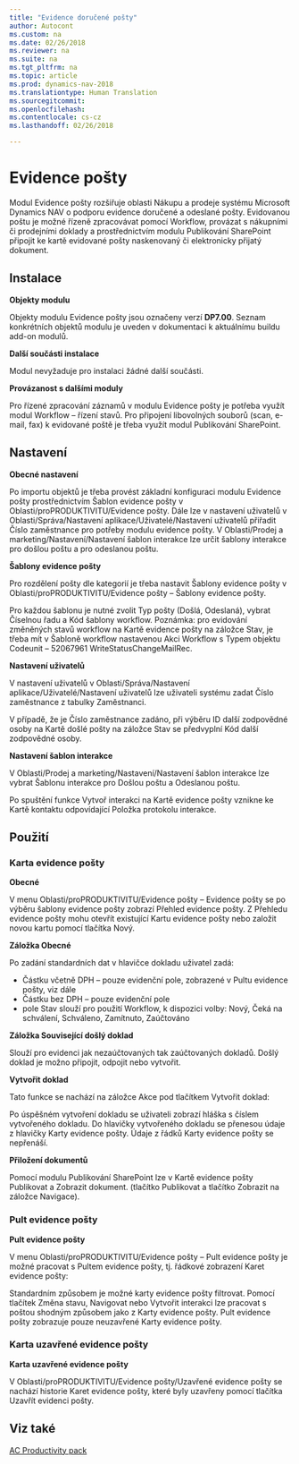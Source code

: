 ```yaml
---
title: "Evidence doručené pošty"
author: Autocont
ms.custom: na
ms.date: 02/26/2018
ms.reviewer: na
ms.suite: na
ms.tgt_pltfrm: na
ms.topic: article
ms.prod: dynamics-nav-2018
ms.translationtype: Human Translation
ms.sourcegitcommit: 
ms.openlocfilehash: 
ms.contentlocale: cs-cz
ms.lasthandoff: 02/26/2018

---
```


# <a name="ac-pp-incoming-mail.md"></a>Evidence pošty

Modul Evidence pošty rozšiřuje oblasti Nákupu a prodeje systému Microsoft Dynamics NAV o podporu evidence doručené a odeslané pošty. Evidovanou poštu je možné řízeně zpracovávat pomocí Workflow, provázat s nákupními či prodejními doklady a prostřednictvím modulu Publikování SharePoint připojit ke kartě evidované pošty naskenovaný či elektronicky přijatý dokument.

## Instalace

**Objekty modulu**

Objekty modulu Evidence pošty jsou označeny verzí **DP7.00**.
Seznam konkrétních objektů modulu je uveden v dokumentaci k aktuálnímu buildu add-on modulů.

**Další součásti instalace**

Modul nevyžaduje pro instalaci žádné další součásti.

**Provázanost s dalšími moduly**

Pro řízené zpracování záznamů v modulu Evidence pošty je potřeba využít modul Workflow – řízení stavů. Pro připojení libovolných souborů (scan, e-mail, fax) k evidované poště je třeba využít modul Publikování SharePoint.

## Nastavení

**Obecné nastavení**

Po importu objektů je třeba provést základní konfiguraci modulu Evidence pošty prostřednictvím Šablon evidence pošty v Oblasti/proPRODUKTIVITU/Evidence pošty.
Dále lze v nastavení uživatelů v Oblasti/Správa/Nastavení aplikace/Uživatelé/Nastavení uživatelů přiřadit Číslo zaměstnance pro potřeby modulu evidence pošty.
V Oblasti/Prodej a marketing/Nastavení/Nastavení šablon interakce lze určit šablony interakce pro došlou poštu a pro odeslanou poštu.

**Šablony evidence pošty**

Pro rozdělení pošty dle kategorií je třeba nastavit Šablony evidence pošty v Oblasti/proPRODUKTIVITU/Evidence pošty – Šablony evidence pošty. 

Pro každou šablonu je nutné zvolit Typ pošty (Došlá, Odeslaná), vybrat Číselnou řadu a Kód šablony workflow.
Poznámka: pro evidování změněných stavů workflow na Kartě evidence pošty na záložce Stav, je třeba mít v Šabloně workflow nastavenou Akci Workflow s Typem objektu Codeunit – 52067961 WriteStatusChangeMailRec.

**Nastavení uživatelů**

V nastavení uživatelů v Oblasti/Správa/Nastavení aplikace/Uživatelé/Nastavení uživatelů lze uživateli systému zadat Číslo zaměstnance z tabulky Zaměstnanci.

V případě, že je Číslo zaměstnance zadáno, při výběru ID další zodpovědné osoby na Kartě došlé pošty na záložce Stav se předvyplní Kód další zodpovědné osoby.

**Nastavení šablon interakce**

V Oblasti/Prodej a marketing/Nastavení/Nastavení šablon interakce lze vybrat Šablonu interakce pro Došlou poštu a Odeslanou poštu.

Po spuštění funkce Vytvoř interakci na Kartě evidence pošty vznikne ke Kartě kontaktu odpovídající Položka protokolu interakce.

## Použití

### Karta evidence pošty

**Obecné**

V menu Oblasti/proPRODUKTIVITU/Evidence pošty – Evidence pošty se po výběru šablony evidence pošty zobrazí Přehled evidence pošty. Z Přehledu evidence pošty mohu otevřít existující Kartu evidence pošty nebo založit novou kartu pomocí tlačítka Nový.

**Záložka Obecné**

Po zadání standardních dat v hlavičce dokladu uživatel zadá:
* Částku včetně DPH – pouze evidenční pole, zobrazené v Pultu evidence pošty, viz dále
* Částku bez DPH – pouze evidenční pole
* pole Stav slouží pro použití Workflow, k dispozici volby: Nový, Čeká na schválení, Schváleno, Zamítnuto, Zaúčtováno

**Záložka Související došlý doklad**

Slouží pro evidenci jak nezaúčtovaných tak zaúčtovaných dokladů. Došlý doklad je možno připojit, odpojit nebo vytvořit.

**Vytvořit doklad**

Tato funkce se nachází na záložce Akce pod tlačítkem Vytvořit doklad:

Po úspěšném vytvoření dokladu se uživateli zobrazí hláška s číslem vytvořeného dokladu.
Do hlavičky vytvořeného dokladu se přenesou údaje z hlavičky Karty evidence pošty. Údaje z řádků Karty evidence pošty se nepřenáší.

**Přiložení dokumentů**

Pomocí modulu Publikování SharePoint lze v Kartě evidence pošty Publikovat a Zobrazit dokument. (tlačítko Publikovat a tlačítko Zobrazit na záložce Navigace).

### Pult evidence pošty

**Pult evidence pošty**

V menu Oblasti/proPRODUKTIVITU/Evidence pošty – Pult evidence pošty je možné pracovat s Pultem evidence pošty, tj. řádkové zobrazení Karet evidence pošty:

Standardním způsobem je možné karty evidence pošty filtrovat. Pomocí tlačítek Změna stavu, Navigovat nebo Vytvořit interakci lze pracovat s poštou shodným způsobem jako z Karty evidence pošty. 
Pult evidence pošty zobrazuje pouze neuzavřené Karty evidence pošty.

### Karta uzavřené evidence pošty

**Karta uzavřené evidence pošty**

V Oblasti/proPRODUKTIVITU/Evidence pošty/Uzavřené evidence pošty se nachází historie Karet evidence pošty, které byly uzavřeny pomocí tlačítka Uzavřít evidenci pošty.

## <a name="see-also"></a>Viz také  
[AC Productivity pack](ac-pp-productivity-pack.md)  